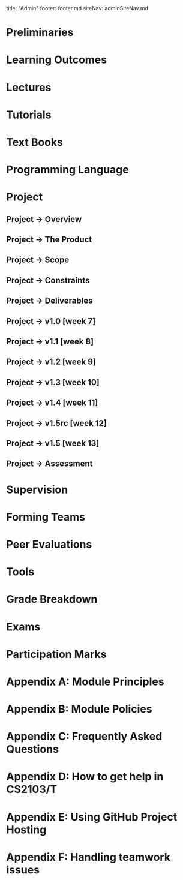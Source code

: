 <frontmatter>
title: "Admin"
footer: footer.md
siteNav: adminSiteNav.md
</frontmatter>

<link rel="stylesheet" href="../css/main.css">
<link rel="stylesheet" href="../css/admin.css">

<div class="website-content">

<include src="../common/header.md" />


<div id="admin-preliminaries-anchor"></div>

# Preliminaries
<div id="admin-preliminaries">
  <include src="preliminaries.md" />
</div>


<div id="admin-learning-outcomes-anchor"></div>

# Learning Outcomes
<div id="admin-learning-outcomes">
  <include src="learningOutcomes.md" />
</div>



<div id="admin-lectures-anchor"></div>

# Lectures
<div id="admin-lectures">
  <include src="lectures.md" />
</div>

<div id="admin-tutorials-anchor"></div>

# Tutorials
<div id="admin-tutorials">
  <include src="tutorials.md" />
</div>

<div id="admin-textBooks-anchor"></div>

# Text Books
<div id="admin-textBooks">
  <include src="textbooks.md" />
</div>


<div id="admin-programmingLanguages-anchor"></div>

# Programming Language
<div id="admin-programmingLanguages">
  <include src="programming-languages.md" />
</div>

# Project

<div id="admin-project-anchor"></div>

## Project → Overview
<div id="admin-project">
<include src="project.md" />
</div>

<div id="admin-project-product-anchor"></div>

## Project → The Product
<div id="admin-project-product">
<include src="project-product.md" />
</div>

<div id="admin-project-scope-anchor"></div>

## Project → Scope
<div id="admin-project-scope">
<include src="project-scope.md" />
</div>

<div id="admin-project-constraints-anchor"></div>

## Project → Constraints
<div id="admin-project-constraints">
<include src="project-constraints.md" />
</div>

<div id="admin-project-deliverables-anchor"></div>

## Project → Deliverables
<div id="admin-project-deliverables">
<include src="project-deliverables.md" />
</div>

<div id="admin-project-v10-anchor"></div>

## Project → v1.0 [week 7]
<div id="admin-project-v10">
<include src="project-v10.md" />
</div>

<div id="admin-project-v11-anchor"></div>

## Project → v1.1 [week 8]
<div id="admin-project-v11">
<include src="project-v11.md" />
</div>

<div id="admin-project-v12-anchor"></div>

## Project → v1.2 [week 9]
<div id="admin-project-v12">
<include src="project-v12.md" />
</div>

<div id="admin-project-v13-anchor"></div>

## Project → v1.3 [week 10]
<div id="admin-project-v13">
<include src="project-v13.md" />
</div>

<div id="admin-project-v14-anchor"></div>

## Project → v1.4 [week 11]
<div id="admin-project-v14">
<include src="project-v14.md" />
</div>

<div id="admin-project-v15rc-anchor"></div>

## Project → v1.5rc [week 12]
<div id="admin-project-v15rc">
<include src="project-v15rc.md" />
</div>

<div id="admin-project-v15-anchor"></div>

## Project → v1.5 [week 13]
<div id="admin-project-v15">
<include src="project-v15.md" />
</div>

<div id="admin-project-assessment-anchor"></div>

## Project → Assessment
<div id="admin-project-assessment">
<include src="project-assessment.md" />
</div>

<div id="admin-project-supervision-anchor"></div>

# Supervision
<div id="admin-project-supervision">
<include src="supervision.md" />
</div>

<div id="admin-teams-anchor"></div>

# Forming Teams
<div id="admin-teams">
<include src="teams.md" />
</div>

<div id="admin-peerEvaluations-anchor"></div>

# Peer Evaluations
<div id="admin-peerEvaluations">
<include src="peer-evaluations.md" />
</div>

<div id="admin-tools-anchor"></div>

# Tools
<div id="admin-tools">
<include src="tools.md" />
</div>

<div id="admin-gradeBreakdown-anchor"></div>

# Grade Breakdown
<div id="admin-gradeBreakdown">
<include src="gradeBreakdown.md" /></div>

<div id="admin-exams-anchor"></div>

# Exams
<div id="admin-exams">
<include src="exams.md" /></div>

<div id="admin-participation-anchor"></div>

# Participation Marks
<div id="admin-participation">
<include src="participation.md" /></div>

<div id="admin-appendixA-principles-anchor"></div>

# Appendix A: Module Principles
<div id="admin-appendixA-principles">
<include src="appendixA-principles.md" /></div>

<div id="admin-appendixB-policies-anchor"></div>

# Appendix B: Module Policies
<div id="admin-appendixB-policies">
<include src="appendixB-policies.md" /></div>

<div id="admin-appendixC-faq-anchor"></div>

# Appendix C: Frequently Asked Questions
<div id="admin-appendixC-faq">
<include src="appendixC-faq.md" /></div>

<div id="admin-appendixD-help-anchor"></div>

# Appendix D: How to get help in CS2103/T
<div id="admin-appendixD-help">
<include src="appendixD-help.md" /></div>


<div id="admin-appendixE-github-anchor"></div>

# Appendix E: Using GitHub Project Hosting
<div id="admin-appendixE-github">
<include src="appendixE-gitHub.md" /></div>


<div id="admin-appendixF-teamworkIssues-anchor"></div>

# Appendix F: Handling teamwork issues
<div id="admin-appendixF-teamworkIssues">
<include src="appendixF-teamworkIssues.md" /></div>

</div>
